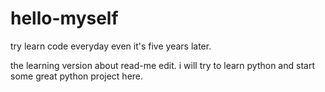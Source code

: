 # hello-myself
try learn code everyday even it's five years later.

the learning version about read-me edit.
i will try to learn python and start some great python project here.
